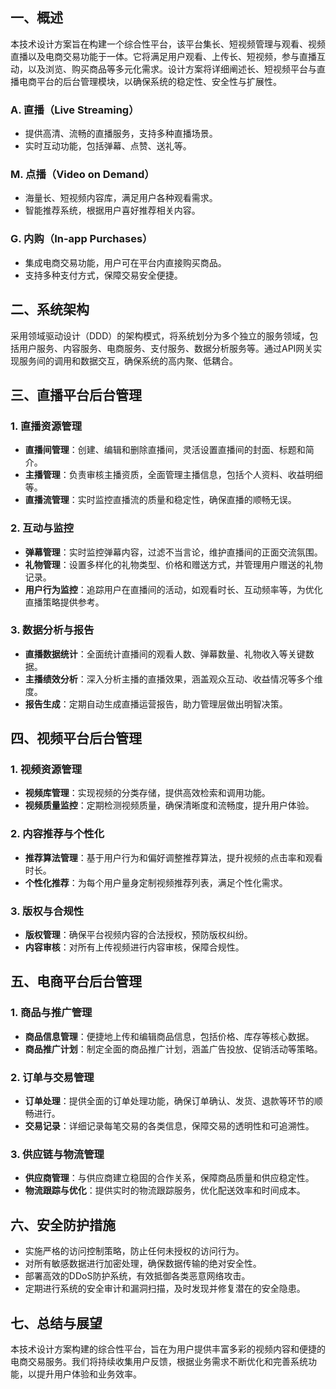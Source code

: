 ## 一、概述
本技术设计方案旨在构建一个综合性平台，该平台集长、短视频管理与观看、视频直播以及电商交易功能于一体。它将满足用户观看、上传长、短视频，参与直播互动，以及浏览、购买商品等多元化需求。设计方案将详细阐述长、短视频平台与直播电商平台的后台管理模块，以确保系统的稳定性、安全性与扩展性。
### A. 直播（Live Streaming）

- 提供高清、流畅的直播服务，支持多种直播场景。
- 实时互动功能，包括弹幕、点赞、送礼等。
### M. 点播（Video on Demand）

- 海量长、短视频内容库，满足用户各种观看需求。
- 智能推荐系统，根据用户喜好推荐相关内容。
### G. 内购（In-app Purchases）

- 集成电商交易功能，用户可在平台内直接购买商品。
- 支持多种支付方式，保障交易安全便捷。
## 二、系统架构

采用领域驱动设计（DDD）的架构模式，将系统划分为多个独立的服务领域，包括用户服务、内容服务、电商服务、支付服务、数据分析服务等。通过API网关实现服务间的调用和数据交互，确保系统的高内聚、低耦合。
## 三、直播平台后台管理
### 1. 直播资源管理

- **直播间管理**：创建、编辑和删除直播间，灵活设置直播间的封面、标题和简介。
- **主播管理**：负责审核主播资质，全面管理主播信息，包括个人资料、收益明细等。
- **直播流管理**：实时监控直播流的质量和稳定性，确保直播的顺畅无误。
### 2. 互动与监控

- **弹幕管理**：实时监控弹幕内容，过滤不当言论，维护直播间的正面交流氛围。
- **礼物管理**：设置多样化的礼物类型、价格和赠送方式，并管理用户赠送的礼物记录。
- **用户行为监控**：追踪用户在直播间的活动，如观看时长、互动频率等，为优化直播策略提供参考。
### 3. 数据分析与报告

- **直播数据统计**：全面统计直播间的观看人数、弹幕数量、礼物收入等关键数据。
- **主播绩效分析**：深入分析主播的直播效果，涵盖观众互动、收益情况等多个维度。
- **报告生成**：定期自动生成直播运营报告，助力管理层做出明智决策。
## 四、视频平台后台管理
### 1. 视频资源管理

- **视频库管理**：实现视频的分类存储，提供高效检索和调用功能。
- **视频质量监控**：定期检测视频质量，确保清晰度和流畅度，提升用户体验。
### 2. 内容推荐与个性化

- **推荐算法管理**：基于用户行为和偏好调整推荐算法，提升视频的点击率和观看时长。
- **个性化推荐**：为每个用户量身定制视频推荐列表，满足个性化需求。
### 3. 版权与合规性

- **版权管理**：确保平台视频内容的合法授权，预防版权纠纷。
- **内容审核**：对所有上传视频进行内容审核，保障合规性。
## 五、电商平台后台管理
### 1. 商品与推广管理

- **商品信息管理**：便捷地上传和编辑商品信息，包括价格、库存等核心数据。
- **商品推广计划**：制定全面的商品推广计划，涵盖广告投放、促销活动等策略。
### 2. 订单与交易管理

- **订单处理**：提供全面的订单处理功能，确保订单确认、发货、退款等环节的顺畅进行。
- **交易记录**：详细记录每笔交易的各类信息，保障交易的透明性和可追溯性。
### 3. 供应链与物流管理

- **供应商管理**：与供应商建立稳固的合作关系，保障商品质量和供应稳定性。
- **物流跟踪与优化**：提供实时的物流跟踪服务，优化配送效率和时间成本。
## 六、安全防护措施

- 实施严格的访问控制策略，防止任何未授权的访问行为。
- 对所有敏感数据进行加密处理，确保数据传输的绝对安全性。
- 部署高效的DDoS防护系统，有效抵御各类恶意网络攻击。
- 定期进行系统的安全审计和漏洞扫描，及时发现并修复潜在的安全隐患。
## 七、总结与展望
本技术设计方案构建的综合性平台，旨在为用户提供丰富多彩的视频内容和便捷的电商交易服务。我们将持续收集用户反馈，根据业务需求不断优化和完善系统功能，以提升用户体验和业务效率。
